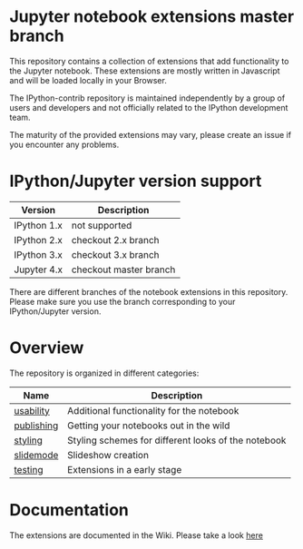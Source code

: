 Jupyter notebook extensions master branch
===========================
This repository contains a collection of extensions that add functionality to the Jupyter notebook.
These extensions are mostly written in Javascript and will be loaded locally in your Browser.

The IPython-contrib repository is maintained independently by a group of users and developers and not officially related to the IPython development team.

The maturity of the provided extensions may vary, please create an issue if you encounter any problems.

IPython/Jupyter version support
=======================

| Version | Description |
|--------|-------------|
| IPython 1.x    | not supported |
| IPython 2.x    | checkout 2.x branch |
| IPython 3.x    | checkout 3.x branch |
| Jupyter 4.x | checkout master branch |

There are different branches of the notebook extensions in this repository.
Please make sure you use the branch corresponding to your IPython/Jupyter version.

Overview
===========================
The repository is organized in different categories: 

| Name | Description |
|------------|-------------|
| [usability](https://github.com/ipython-contrib/IPython-notebook-extensions/wiki#usability)  | Additional functionality for the notebook            |
| [publishing](https://github.com/ipython-contrib/IPython-notebook-extensions/wiki#publishing) | Getting your notebooks out in the wild               |
| [styling](https://github.com/ipython-contrib/IPython-notebook-extensions/wiki#styling)    | Styling schemes for different looks of the notebook  |
| [slidemode](https://github.com/ipython-contrib/IPython-notebook-extensions/wiki#slidemode)  | Slideshow creation                                   |
| [testing](https://github.com/ipython-contrib/IPython-notebook-extensions/wiki#testing)    | Extensions in a early stage                          |
 
Documentation
=============
The extensions are documented in the Wiki. Please take a look [here](https://github.com/ipython-contrib/IPython-notebook-extensions/wiki)

